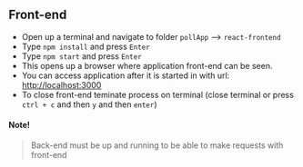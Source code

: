 ## Front-end

- Open up a terminal and navigate to folder `pollApp` --> `react-frontend`
- Type `npm install` and press `Enter`
- Type `npm start` and press `Enter`
- This opens up a browser where application front-end can be seen.
- You can access application after it is started in with url: [http://localhost:3000](http://localhost:3000)
- To close front-end teminate process on terminal (close terminal or press `ctrl + c` and then `y` and then `enter`)

#### Note!

> Back-end must be up and running to be able to make requests with front-end
